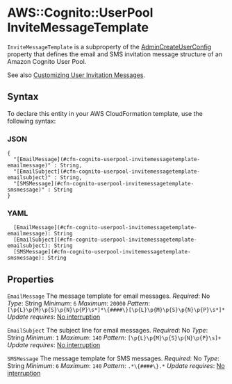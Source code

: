 # AWS::Cognito::UserPool InviteMessageTemplate<a name="aws-properties-cognito-userpool-invitemessagetemplate"></a>

`InviteMessageTemplate` is a subproperty of the [AdminCreateUserConfig](https://docs.aws.amazon.com/AWSCloudFormation/latest/UserGuide/aws-properties-cognito-userpool-admincreateuserconfig.html) property that defines the email and SMS invitation message structure of an Amazon Cognito User Pool\.

See also [Customizing User Invitation Messages](https://docs.aws.amazon.com/cognito/latest/developerguide/cognito-user-pool-settings-message-customizations.html#cognito-user-pool-settings-user-invitation-message-customization)\.

## Syntax<a name="aws-properties-cognito-userpool-invitemessagetemplate-syntax"></a>

To declare this entity in your AWS CloudFormation template, use the following syntax:

### JSON<a name="aws-properties-cognito-userpool-invitemessagetemplate-syntax.json"></a>

```
{
  "[EmailMessage](#cfn-cognito-userpool-invitemessagetemplate-emailmessage)" : String,
  "[EmailSubject](#cfn-cognito-userpool-invitemessagetemplate-emailsubject)" : String,
  "[SMSMessage](#cfn-cognito-userpool-invitemessagetemplate-smsmessage)" : String
}
```

### YAML<a name="aws-properties-cognito-userpool-invitemessagetemplate-syntax.yaml"></a>

```
  [EmailMessage](#cfn-cognito-userpool-invitemessagetemplate-emailmessage): String
  [EmailSubject](#cfn-cognito-userpool-invitemessagetemplate-emailsubject): String
  [SMSMessage](#cfn-cognito-userpool-invitemessagetemplate-smsmessage): String
```

## Properties<a name="aws-properties-cognito-userpool-invitemessagetemplate-properties"></a>

`EmailMessage`  <a name="cfn-cognito-userpool-invitemessagetemplate-emailmessage"></a>
The message template for email messages\.
*Required*: No
*Type*: String
*Minimum*: `6`
*Maximum*: `20000`
*Pattern*: `[\p{L}\p{M}\p{S}\p{N}\p{P}\s*]*\{####\}[\p{L}\p{M}\p{S}\p{N}\p{P}\s*]*`
*Update requires*: [No interruption](https://docs.aws.amazon.com/AWSCloudFormation/latest/UserGuide/using-cfn-updating-stacks-update-behaviors.html#update-no-interrupt)

`EmailSubject`  <a name="cfn-cognito-userpool-invitemessagetemplate-emailsubject"></a>
The subject line for email messages\.
*Required*: No
*Type*: String
*Minimum*: `1`
*Maximum*: `140`
*Pattern*: `[\p{L}\p{M}\p{S}\p{N}\p{P}\s]+`
*Update requires*: [No interruption](https://docs.aws.amazon.com/AWSCloudFormation/latest/UserGuide/using-cfn-updating-stacks-update-behaviors.html#update-no-interrupt)

`SMSMessage`  <a name="cfn-cognito-userpool-invitemessagetemplate-smsmessage"></a>
The message template for SMS messages\.
*Required*: No
*Type*: String
*Minimum*: `6`
*Maximum*: `140`
*Pattern*: `.*\{####\}.*`
*Update requires*: [No interruption](https://docs.aws.amazon.com/AWSCloudFormation/latest/UserGuide/using-cfn-updating-stacks-update-behaviors.html#update-no-interrupt)

